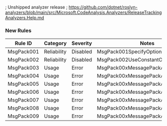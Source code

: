 ﻿; Unshipped analyzer release
; https://github.com/dotnet/roslyn-analyzers/blob/main/src/Microsoft.CodeAnalysis.Analyzers/ReleaseTrackingAnalyzers.Help.md

### New Rules

Rule ID | Category | Severity | Notes
--------|----------|----------|-------
MsgPack001 | Reliability | Disabled | MsgPack001SpecifyOptionsAnalyzer
MsgPack002 | Reliability | Disabled | MsgPack002UseConstantOptionsAnalyzer
MsgPack003 | Usage | Error | MsgPack00xMessagePackAnalyzer
MsgPack004 | Usage | Error | MsgPack00xMessagePackAnalyzer
MsgPack005 | Usage | Error | MsgPack00xMessagePackAnalyzer
MsgPack006 | Usage | Error | MsgPack00xMessagePackAnalyzer
MsgPack007 | Usage | Error | MsgPack00xMessagePackAnalyzer
MsgPack008 | Usage | Error | MsgPack00xMessagePackAnalyzer
MsgPack009 | Usage | Error | MsgPack00xMessagePackAnalyzer